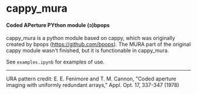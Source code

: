 # cappy_mura
#### Coded APerture PYthon module (ɔ)bpops

cappy_mura is a python module based on cappy, which was originally created by bpops (https://github.com/bpops). The MURA part of the original cappy module wasn't finished, but it is functionable in cappy_mura.

See `examples.ipynb` for examples of use.

---

URA pattern credit: E. E. Fenimore and T. M. Cannon, "Coded aperture imaging with uniformly redundant arrays," Appl. Opt. 17, 337-347 (1978)
